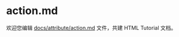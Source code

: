 action.md
===

欢迎您编辑 <a target="__blank" href="https://github.com/jaywcjlove/html-tutorial/blob/main/docs/attribute/action.md">docs/attribute/action.md</a> 文件，共建 HTML Tutorial 文档。
